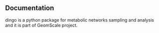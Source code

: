 ## Documentation

dingo is a python package for metabolic networks sampling and analysis
and it is part of GeomScale project.  


